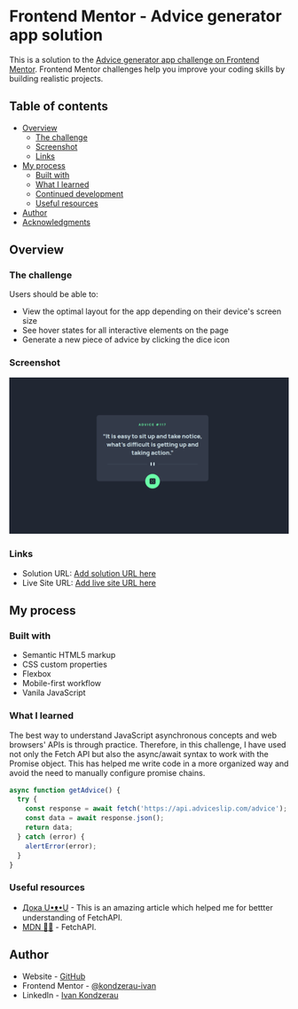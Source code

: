 # Frontend Mentor - Advice generator app solution

This is a solution to the [Advice generator app challenge on Frontend Mentor](https://www.frontendmentor.io/challenges/advice-generator-app-QdUG-13db). Frontend Mentor challenges help you improve your coding skills by building realistic projects.

## Table of contents

- [Overview](#overview)
  - [The challenge](#the-challenge)
  - [Screenshot](#screenshot)
  - [Links](#links)
- [My process](#my-process)
  - [Built with](#built-with)
  - [What I learned](#what-i-learned)
  - [Continued development](#continued-development)
  - [Useful resources](#useful-resources)
- [Author](#author)
- [Acknowledgments](#acknowledgments)

## Overview

### The challenge

Users should be able to:

- View the optimal layout for the app depending on their device's screen size
- See hover states for all interactive elements on the page
- Generate a new piece of advice by clicking the dice icon

### Screenshot

![](./screenshot.png)

### Links

- Solution URL: [Add solution URL here](https://github.com/kondzerau-ivan/advice-generator-app-main)
- Live Site URL: [Add live site URL here](https://kondzerau-ivan.github.io/advice-generator-app-main/)

## My process

### Built with

- Semantic HTML5 markup
- CSS custom properties
- Flexbox
- Mobile-first workflow
- Vanila JavaScript

### What I learned

The best way to understand JavaScript asynchronous concepts and web browsers' APIs is through practice. Therefore, in this challenge, I have used not only the Fetch API but also the async/await syntax to work with the Promise object. This has helped me write code in a more organized way and avoid the need to manually configure promise chains.

```js
async function getAdvice() {
  try {
    const response = await fetch('https://api.adviceslip.com/advice');
    const data = await response.json();
    return data;
  } catch (error) {
    alertError(error);
  }
}
```

### Useful resources

- [Дока U•ᴥ•U](https://doka.guide/js/fetch/) - This is an amazing article which helped me for bettter understanding of FetchAPI.
- [MDN 💁‍♂️](https://developer.mozilla.org/en-US/docs/Web/API/Fetch_API/Using_Fetch) - FetchAPI.

## Author

- Website - [GitHub](https://github.com/kondzerau-ivan)
- Frontend Mentor - [@kondzerau-ivan](https://www.frontendmentor.io/profile/kondzerau-ivan)
- LinkedIn - [Ivan Kondzerau](https://www.linkedin.com/in/ivan-kondzerau/)

